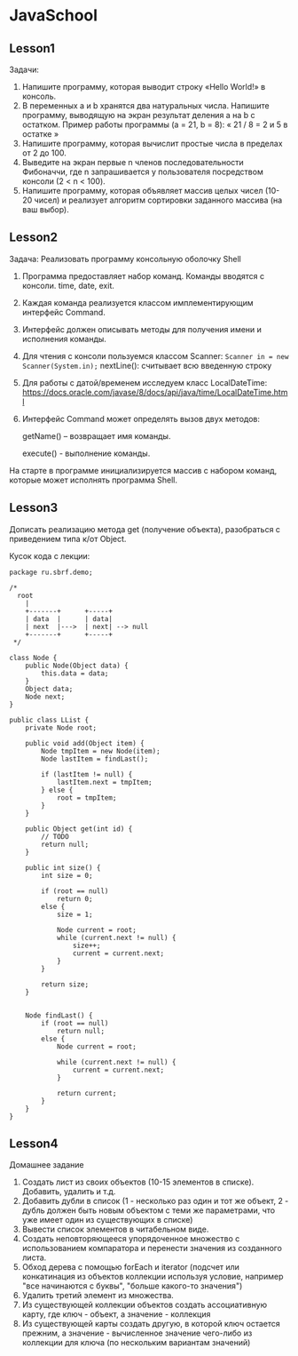 # JavaSchool
## Lesson1
Задачи:
1.	Напишите программу, которая выводит строку «Hello World!»  в консоль.
2.	В переменных a и b хранятся два натуральных числа. Напишите программу, выводящую на экран результат деления a на b с остатком.
Пример работы программы (a = 21, b = 8): « 21 / 8 = 2 и 5 в остатке »
3.	Напишите программу, которая вычислит простые числа в пределах от 2 до 100.
4.	Выведите на экран первые n членов последовательности Фибоначчи, где n запрашивается у пользователя посредством консоли (2 < n < 100).
5.	Напишите программу, которая объявляет массив целых чисел (10-20 чисел) и реализует алгоритм сортировки заданного массива (на ваш выбор).
## Lesson2
Задача:
Реализовать программу консольную оболочку Shell
1) Программа предоставляет набор команд. Команды вводятся с консоли. time, date, exit.
2) Каждая команда реализуется классом имплементирующим интерфейс Command.
3) Интерфейс должен описывать методы для получения имени и исполнения команды.

4) Для чтения с консоли пользуемся классом Scanner: 
`Scanner in = new Scanner(System.in);`
    nextLine(): считывает всю введенную строку


5) Для работы с датой/временем исследуем класс LocalDateTime: 
https://docs.oracle.com/javase/8/docs/api/java/time/LocalDateTime.html

6) Интерфейс Command может определять вызов двух методов:

    getName() – возвращает имя команды. 
    
    execute()  - выполнение команды.

На старте в программе инициализируется массив с набором команд, которые может исполнять программа Shell.

## Lesson3
Дописать реализацию метода get (получение объекта), разобраться с приведением типа к/от Object.

Кусок кода с лекции:
```
package ru.sbrf.demo;

/*
  root
    |
    +-------+      +-----+     
    | data  |      | data|     
    | next  |--->  | next| --> null
    +-------+      +-----+     
 */

class Node {
    public Node(Object data) {
        this.data = data;
    }
    Object data;
    Node next;
}

public class LList {
    private Node root;

    public void add(Object item) {
        Node tmpItem = new Node(item);
        Node lastItem = findLast();

        if (lastItem != null) {
            lastItem.next = tmpItem;
        } else {
            root = tmpItem;
        }
    }

    public Object get(int id) {
        // TODO
        return null;
    }

    public int size() {
        int size = 0;

        if (root == null)
            return 0;
        else {
            size = 1;

            Node current = root;
            while (current.next != null) {
                size++;
                current = current.next;
            }
        }

        return size;
    }


    Node findLast() {
        if (root == null)
            return null;
        else {
            Node current = root;

            while (current.next != null) {
                current = current.next;
            }

            return current;
        }
    }
}
```

## Lesson4
Домашнее задание
1. Создать лист из своих объектов (10-15 элементов в списке). Добавить, удалить и т.д.
2. Добавить дубли в список (1 - несколько раз один и тот же объект, 2 - дубль должен быть новым объектом с теми же параметрами, что уже имеет один из существующих в списке)
3. Вывести список элементов в читабельном виде.
4. Создать неповторяющееся упорядоченное множество с использованием компаратора и перенести значения из созданного листа. 
5. Обход дерева с помощью forEach и iterator (подсчет или конкатинация из объектов коллекции используя условие, например "все начинаются с буквы", "больше какого-то значения")
6. Удалить третий элемент из множества.
7. Из существующей коллекции объектов создать ассоциативную карту, где ключ - объект, а значение - коллекция
8. Из существующей карты создать другую, в которой ключ остается прежним, а значение - вычисленное значение чего-либо из коллекции для ключа (по нескольким вариантам значений)
